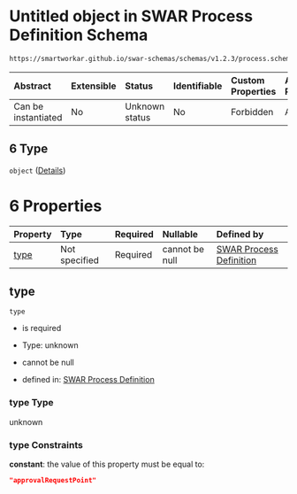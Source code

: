 # Untitled object in SWAR Process Definition Schema

```txt
https://smartworkar.github.io/swar-schemas/schemas/v1.2.3/process.schema.json#/properties/activities/patternProperties/^[A-Za-z0-9_]+$/properties/instructions/patternProperties/^[A-Za-z0-9_]+$/properties/implementation/oneOf/6
```



| Abstract            | Extensible | Status         | Identifiable | Custom Properties | Additional Properties | Access Restrictions | Defined In                                                                 |
| :------------------ | :--------- | :------------- | :----------- | :---------------- | :-------------------- | :------------------ | :------------------------------------------------------------------------- |
| Can be instantiated | No         | Unknown status | No           | Forbidden         | Allowed               | none                | [process.schema.json\*](../out/process.schema.json "open original schema") |

## 6 Type

`object` ([Details](process-properties-activities-patternproperties-a-za-z0-9_-properties-instructions-patternproperties-a-za-z0-9_-properties-implementation-oneof-6.md))

# 6 Properties

| Property      | Type          | Required | Nullable       | Defined by                                                                                                                                                                                                                                                                                                                                                                                                                                             |
| :------------ | :------------ | :------- | :------------- | :----------------------------------------------------------------------------------------------------------------------------------------------------------------------------------------------------------------------------------------------------------------------------------------------------------------------------------------------------------------------------------------------------------------------------------------------------- |
| [type](#type) | Not specified | Required | cannot be null | [SWAR Process Definition](process-properties-activities-patternproperties-a-za-z0-9_-properties-instructions-patternproperties-a-za-z0-9_-properties-implementation-oneof-6-properties-type.md "https://smartworkar.github.io/swar-schemas/schemas/v1.2.3/process.schema.json#/properties/activities/patternProperties/^\[A-Za-z0-9_]+$/properties/instructions/patternProperties/^\[A-Za-z0-9_]+$/properties/implementation/oneOf/6/properties/type") |

## type



`type`

* is required

* Type: unknown

* cannot be null

* defined in: [SWAR Process Definition](process-properties-activities-patternproperties-a-za-z0-9_-properties-instructions-patternproperties-a-za-z0-9_-properties-implementation-oneof-6-properties-type.md "https://smartworkar.github.io/swar-schemas/schemas/v1.2.3/process.schema.json#/properties/activities/patternProperties/^\[A-Za-z0-9_]+$/properties/instructions/patternProperties/^\[A-Za-z0-9_]+$/properties/implementation/oneOf/6/properties/type")

### type Type

unknown

### type Constraints

**constant**: the value of this property must be equal to:

```json
"approvalRequestPoint"
```
